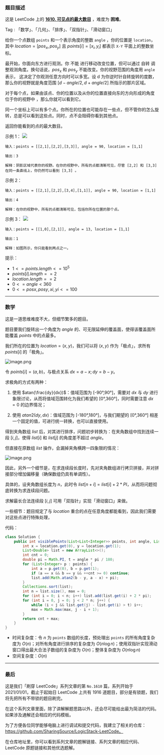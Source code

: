 ### 题目描述

这是 LeetCode 上的 **[1610. 可见点的最大数目](https://leetcode-cn.com/problems/maximum-number-of-visible-points/solution/gong-shui-san-xie-qiu-ji-jiao-ji-he-ti-b-0bid/)** ，难度为 **困难**。

Tag : 「数学」、「几何」、「排序」、「双指针」、「滑动窗口」



给你一个点数组 `points` 和一个表示角度的整数 `angle` ，你的位置是 `location`，其中 $location = [pos_x, pos_y]$ 且 $points[i] = [x_i, y_i]$ 都表示 `X-Y` 平面上的整数坐标。

最开始，你面向东方进行观测。你 不能 进行移动改变位置，但可以通过 自转 调整观测角度。换句话说，$pos_x$ 和 $pos_y$ 不能改变。你的视野范围的角度用 `angle` 表示， 这决定了你观测任意方向时可以多宽。设 d 为你逆时针自转旋转的度数，那么你的视野就是角度范围 $[d - angle/2, d + angle/2]$ 所指示的那片区域。

对于每个点，如果由该点、你的位置以及从你的位置直接向东的方向形成的角度 位于你的视野中 ，那么你就可以看到它。

同一个坐标上可以有多个点。你所在的位置也可能存在一些点，但不管你的怎么旋转，总是可以看到这些点。同时，点不会阻碍你看到其他点。

返回你能看到的点的最大数目。

示例 1：
![](https://assets.leetcode-cn.com/aliyun-lc-upload/uploads/2020/10/04/89a07e9b-00ab-4967-976a-c723b2aa8656.png)
```
输入：points = [[2,1],[2,2],[3,3]], angle = 90, location = [1,1]

输出：3

解释：阴影区域代表你的视野。在你的视野中，所有的点都清晰可见，尽管 [2,2] 和 [3,3]在同一条直线上，你仍然可以看到 [3,3] 。
```
示例 2：
```
输入：points = [[2,1],[2,2],[3,4],[1,1]], angle = 90, location = [1,1]

输出：4

解释：在你的视野中，所有的点都清晰可见，包括你所在位置的那个点。
```
示例 3：
![](https://assets.leetcode-cn.com/aliyun-lc-upload/uploads/2020/10/04/5010bfd3-86e6-465f-ac64-e9df941d2e49.png)
```
输入：points = [[1,0],[2,1]], angle = 13, location = [1,1]

输出：1

解释：如图所示，你只能看到两点之一。
```

提示：
* $1 <= points.length <= 10^5$
* $points[i].length == 2$
* $location.length == 2$
* $0 <= angle < 360$
* $0 <= posx, posy, xi, yi <= 100$

---

### 数学

这是一道思维难度不大，但细节繁多的题目。

题目要我们旋转出一个角度为 $angle$ 的、可无限延伸的覆盖面，使得该覆盖面所能覆盖 $points$ 中的点最多。

我们所在的位置为 $location = (x,y)$，我们可以将 $(x,y)$ 作为「极点」，求所有 $points[i]$ 的「极角」。

![image.png](https://pic.leetcode-cn.com/1639611664-QjUKzI-image.png)

令 $points[i] =(a,b)$，与极点关系 $dx = a - x;dy = b - y$。

求极角的方式有两种：

1. 使用 $atan(\frac{dy}{dx})$：值域范围为 [-90&deg;,90&deg;]，需要对 $dx$ 与 $dy$ 进行象限讨论，从而将值域范围转化为我们希望的 [0&deg;,360&deg;]，同时需要注意 $dx = 0$ 的边界情况；
    
2. 使用 $atan2(dy, dx)$：值域范围为 [-180&deg;,180&deg;]，与我们期望的 [0&deg;,360&deg;] 相差一个固定的值，可进行统一转换，也可以直接使用。

得到夹角数组 $list$ 后，对其进行排序，问题初步转换为：在夹角数组中找到连续一段 $[i, j]$，使得 $list[i]$ 和 $list[j]$ 的角度差不超过 $angle$。

但直接在原数组 $list$ 操作，会漏掉夹角横跨一四象限的情况：

![image.png](https://pic.leetcode-cn.com/1639611358-yyaoPb-image.png)

因此，另外一个细节是，在求连续段长度时，先对夹角数组进行拷贝拼接，并对拼接部分增加偏移量（确保数组仍具有单调性）。

具体的，设夹角数组长度为 $n$，此时令 $list[n + i] = list[i] + 2 * PI$，从而将问题彻底转换为求连续段问题。

求解最长合法连续段 $[i,j]$ 可用「双指针」实现「滑动窗口」来做。

一些细节：题目规定了与 $location$ 重合的点在任意角度都能看到，因此我们需要对这些点进行特殊处理，

代码：
```Java
class Solution {
    public int visiblePoints(List<List<Integer>> points, int angle, List<Integer> location) {
        int x = location.get(0), y = location.get(1);
        List<Double> list = new ArrayList<>();
        int cnt = 0;
        double pi = Math.PI, t = angle * pi / 180;
        for (List<Integer> p : points) {
            int a = p.get(0), b = p.get(1);
            if (a == x && b == y && ++cnt >= 0) continue;
            list.add(Math.atan2(b - y, a - x) + pi);
        }
        Collections.sort(list);
        int n = list.size(), max = 0;
        for (int i = 0; i < n; i++) list.add(list.get(i) + 2 * pi);
        for (int i = 0, j = 0; j < 2 * n; j++) {
            while (i < j && list.get(j) - list.get(i) > t) i++;
            max = Math.max(max, j - i + 1);
        }
        return cnt + max;
    }
}
```
* 时间复杂度：令 $n$ 为 `points` 数组的长度，预处理出 `points` 的所有角度复杂度为 $O(n)$；对所有角度进行排序的复杂度为 $O(n\log{n})$；使用双指针实现滑动窗口得出最大合法子数组的复杂度为 $O(n)$；整体复杂度为 $O(n\log{n})$
* 空间复杂度：$O(n)$

---

### 最后

这是我们「刷穿 LeetCode」系列文章的第 `No.1610` 篇，系列开始于 2021/01/01，截止于起始日 LeetCode 上共有 1916 道题目，部分是有锁题，我们将先把所有不带锁的题目刷完。

在这个系列文章里面，除了讲解解题思路以外，还会尽可能给出最为简洁的代码。如果涉及通解还会相应的代码模板。

为了方便各位同学能够电脑上进行调试和提交代码，我建立了相关的仓库：https://github.com/SharingSource/LogicStack-LeetCode。

在仓库地址里，你可以看到系列文章的题解链接、系列文章的相应代码、LeetCode 原题链接和其他优选题解。

